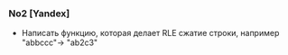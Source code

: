 
### No2 [Yandex]
  - Написать функцию, которая делает RLE сжатие строки, например "abbccc"→ "ab2c3"